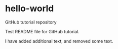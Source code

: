 # hello-world
GitHub tutorial repository

Test README file for GitHub tutorial. 

I have added additional text, and removed some text.

